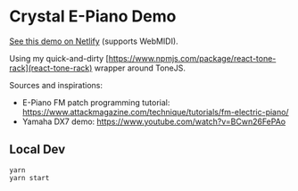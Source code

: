 # Crystal E-Piano Demo

[See this demo on Netlify](https://lucent-cobbler-84b23f.netlify.app/) (supports WebMIDI).

Using my quick-and-dirty [https://www.npmjs.com/package/react-tone-rack](react-tone-rack) wrapper around ToneJS.

Sources and inspirations:

- E-Piano FM patch programming tutorial: https://www.attackmagazine.com/technique/tutorials/fm-electric-piano/
- Yamaha DX7 demo: https://www.youtube.com/watch?v=BCwn26FePAo

## Local Dev

```
yarn
yarn start
```
